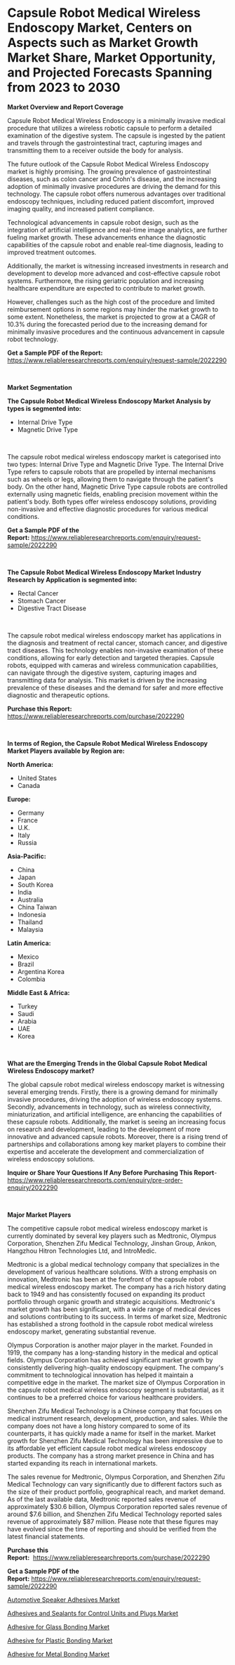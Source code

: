 <p><h1>Capsule Robot Medical Wireless Endoscopy Market, Centers on Aspects such as Market Growth Market Share, Market Opportunity, and Projected Forecasts Spanning from 2023 to 2030</h1></p><p><strong>Market Overview and Report Coverage</strong></p>
<p><p>Capsule Robot Medical Wireless Endoscopy is a minimally invasive medical procedure that utilizes a wireless robotic capsule to perform a detailed examination of the digestive system. The capsule is ingested by the patient and travels through the gastrointestinal tract, capturing images and transmitting them to a receiver outside the body for analysis.</p><p>The future outlook of the Capsule Robot Medical Wireless Endoscopy market is highly promising. The growing prevalence of gastrointestinal diseases, such as colon cancer and Crohn's disease, and the increasing adoption of minimally invasive procedures are driving the demand for this technology. The capsule robot offers numerous advantages over traditional endoscopy techniques, including reduced patient discomfort, improved imaging quality, and increased patient compliance.</p><p>Technological advancements in capsule robot design, such as the integration of artificial intelligence and real-time image analytics, are further fueling market growth. These advancements enhance the diagnostic capabilities of the capsule robot and enable real-time diagnosis, leading to improved treatment outcomes.</p><p>Additionally, the market is witnessing increased investments in research and development to develop more advanced and cost-effective capsule robot systems. Furthermore, the rising geriatric population and increasing healthcare expenditure are expected to contribute to market growth.</p><p>However, challenges such as the high cost of the procedure and limited reimbursement options in some regions may hinder the market growth to some extent. Nonetheless, the market is projected to grow at a CAGR of 10.3% during the forecasted period due to the increasing demand for minimally invasive procedures and the continuous advancement in capsule robot technology.</p></p>
<p><strong>Get a Sample PDF of the Report:</strong> <a href="https://www.reliableresearchreports.com/enquiry/request-sample/2022290">https://www.reliableresearchreports.com/enquiry/request-sample/2022290</a></p>
<p>&nbsp;</p>
<p><strong>Market Segmentation</strong></p>
<p><strong>The Capsule Robot Medical Wireless Endoscopy Market Analysis by types is segmented into:</strong></p>
<p><ul><li>Internal Drive Type</li><li>Magnetic Drive Type</li></ul></p>
<p>&nbsp;</p>
<p><p>The capsule robot medical wireless endoscopy market is categorised into two types: Internal Drive Type and Magnetic Drive Type. The Internal Drive Type refers to capsule robots that are propelled by internal mechanisms such as wheels or legs, allowing them to navigate through the patient's body. On the other hand, Magnetic Drive Type capsule robots are controlled externally using magnetic fields, enabling precision movement within the patient's body. Both types offer wireless endoscopy solutions, providing non-invasive and effective diagnostic procedures for various medical conditions.</p></p>
<p><strong>Get a Sample PDF of the Report:</strong>&nbsp;<a href="https://www.reliableresearchreports.com/enquiry/request-sample/2022290">https://www.reliableresearchreports.com/enquiry/request-sample/2022290</a></p>
<p>&nbsp;</p>
<p><strong>The Capsule Robot Medical Wireless Endoscopy Market Industry Research by Application is segmented into:</strong></p>
<p><ul><li>Rectal Cancer</li><li>Stomach Cancer</li><li>Digestive Tract Disease</li></ul></p>
<p>&nbsp;</p>
<p><p>The capsule robot medical wireless endoscopy market has applications in the diagnosis and treatment of rectal cancer, stomach cancer, and digestive tract diseases. This technology enables non-invasive examination of these conditions, allowing for early detection and targeted therapies. Capsule robots, equipped with cameras and wireless communication capabilities, can navigate through the digestive system, capturing images and transmitting data for analysis. This market is driven by the increasing prevalence of these diseases and the demand for safer and more effective diagnostic and therapeutic options.</p></p>
<p><strong>Purchase this Report:</strong>&nbsp; <a href="https://www.reliableresearchreports.com/purchase/2022290">https://www.reliableresearchreports.com/purchase/2022290</a></p>
<p>&nbsp;</p>
<p><strong>In terms of Region, the Capsule Robot Medical Wireless Endoscopy Market Players available by Region are:</strong></p>
<p>
    <p> <strong> North America: </strong>
        <ul>
            <li>United States</li>
            <li>Canada</li>
        </ul>
        </p> 
    <p> <strong> Europe: </strong>
        <ul>
            <li>Germany</li>
            <li>France</li>
            <li>U.K.</li>
            <li>Italy</li>
            <li>Russia</li>
        </ul>
        </p> 
    <p> <strong> Asia-Pacific: </strong>
        <ul>
            <li>China</li>
            <li>Japan</li>
            <li>South Korea</li>
            <li>India</li>
            <li>Australia</li>
            <li>China Taiwan</li>
            <li>Indonesia</li>
            <li>Thailand</li>
            <li>Malaysia</li>
        </ul>
        </p> 
    <p> <strong> Latin America: </strong>
        <ul>
            <li>Mexico</li>
            <li>Brazil</li>
            <li>Argentina Korea</li>
            <li>Colombia</li>
        </ul>
        </p> 
    <p> <strong> Middle East & Africa: </strong>
        <ul>
            <li>Turkey</li>
            <li>Saudi</li>
            <li>Arabia</li>
            <li>UAE</li>
            <li>Korea</li>
        </ul>
    </p>
    </p>
<p>&nbsp;</p>
<p><strong>What are the Emerging Trends in the Global Capsule Robot Medical Wireless Endoscopy market?</strong></p>
<p><p>The global capsule robot medical wireless endoscopy market is witnessing several emerging trends. Firstly, there is a growing demand for minimally invasive procedures, driving the adoption of wireless endoscopy systems. Secondly, advancements in technology, such as wireless connectivity, miniaturization, and artificial intelligence, are enhancing the capabilities of these capsule robots. Additionally, the market is seeing an increasing focus on research and development, leading to the development of more innovative and advanced capsule robots. Moreover, there is a rising trend of partnerships and collaborations among key market players to combine their expertise and accelerate the development and commercialization of wireless endoscopy solutions.</p></p>
<p><strong>Inquire or Share Your Questions If Any Before Purchasing This Report</strong>- <a href="https://www.reliableresearchreports.com/enquiry/pre-order-enquiry/2022290">https://www.reliableresearchreports.com/enquiry/pre-order-enquiry/2022290</a></p>
<p>&nbsp;</p>
<p><strong>Major Market Players</strong></p>
<p><p>The competitive capsule robot medical wireless endoscopy market is currently dominated by several key players such as Medtronic, Olympus Corporation, Shenzhen Zifu Medical Technology, Jinshan Group, Ankon, Hangzhou Hitron Technologies Ltd, and IntroMedic. </p><p>Medtronic is a global medical technology company that specializes in the development of various healthcare solutions. With a strong emphasis on innovation, Medtronic has been at the forefront of the capsule robot medical wireless endoscopy market. The company has a rich history dating back to 1949 and has consistently focused on expanding its product portfolio through organic growth and strategic acquisitions. Medtronic's market growth has been significant, with a wide range of medical devices and solutions contributing to its success. In terms of market size, Medtronic has established a strong foothold in the capsule robot medical wireless endoscopy market, generating substantial revenue.</p><p>Olympus Corporation is another major player in the market. Founded in 1919, the company has a long-standing history in the medical and optical fields. Olympus Corporation has achieved significant market growth by consistently delivering high-quality endoscopy equipment. The company's commitment to technological innovation has helped it maintain a competitive edge in the market. The market size of Olympus Corporation in the capsule robot medical wireless endoscopy segment is substantial, as it continues to be a preferred choice for various healthcare providers.</p><p>Shenzhen Zifu Medical Technology is a Chinese company that focuses on medical instrument research, development, production, and sales. While the company does not have a long history compared to some of its counterparts, it has quickly made a name for itself in the market. Market growth for Shenzhen Zifu Medical Technology has been impressive due to its affordable yet efficient capsule robot medical wireless endoscopy products. The company has a strong market presence in China and has started expanding its reach in international markets.</p><p>The sales revenue for Medtronic, Olympus Corporation, and Shenzhen Zifu Medical Technology can vary significantly due to different factors such as the size of their product portfolio, geographical reach, and market demand. As of the last available data, Medtronic reported sales revenue of approximately $30.6 billion, Olympus Corporation reported sales revenue of around $7.6 billion, and Shenzhen Zifu Medical Technology reported sales revenue of approximately $87 million. Please note that these figures may have evolved since the time of reporting and should be verified from the latest financial statements.</p></p>
<p><strong>Purchase this Report:</strong>&nbsp;&nbsp;<a href="https://www.reliableresearchreports.com/purchase/2022290">https://www.reliableresearchreports.com/purchase/2022290</a></p>
<p></p>
<p><strong>Get a Sample PDF of the Report:</strong>&nbsp;<a href="https://www.reliableresearchreports.com/enquiry/request-sample/2022290">https://www.reliableresearchreports.com/enquiry/request-sample/2022290</a></p>
<p><p><a href="https://medium.com/@sandramurphy56/automotive-speaker-adhesives-market-exploring-market-share-market-trends-and-future-growth-7eb7937c4c05">Automotive Speaker Adhesives Market</a></p><p><a href="https://medium.com/@colinom786578/adhesives-and-sealants-for-control-units-and-plugs-market-size-and-market-trends-complete-industry-9d63a92530de">Adhesives and Sealants for Control Units and Plugs Market</a></p><p><a href="https://medium.com/@miningmaster/adhesive-for-glass-bonding-market-insight-market-trends-growth-forecasted-from-2023-to-2030-12ddb5fc9c0c">Adhesive for Glass Bonding Market</a></p><p><a href="https://medium.com/@blockchainbaron55/adhesive-for-plastic-bonding-market-analysis-its-cagr-market-segmentation-and-global-industry-def1e9118aa5">Adhesive for Plastic Bonding Market</a></p><p><a href="https://medium.com/@altcoinartist/adhesive-for-metal-bonding-market-exploring-market-share-market-trends-and-future-growth-197ef50d07ba">Adhesive for Metal Bonding Market</a></p></p>